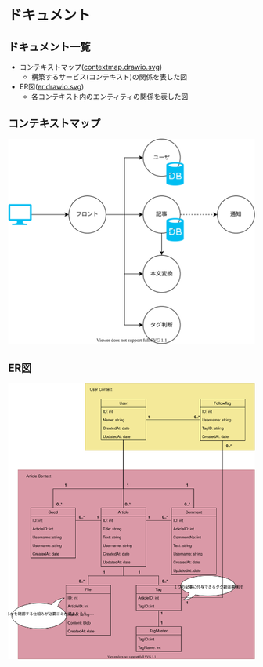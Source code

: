 # ドキュメント
## ドキュメント一覧
- コンテキストマップ([contextmap.drawio.svg](contextmap.drawio.svg))
    - 構築するサービス(コンテキスト)の関係を表した図
- ER図([er.drawio.svg](er.drawio.svg))
    - 各コンテキスト内のエンティティの関係を表した図

## コンテキストマップ
![ContextMap](./contextmap.drawio.svg)

## ER図
![ER Diagram](./er.drawio.svg)
